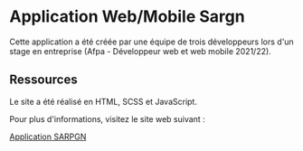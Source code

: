 # Application Web/Mobile Sargn

Cette application a été créée par une équipe de trois développeurs lors d'un stage en entreprise (Afpa - Développeur web et web mobile 2021/22).

## Ressources

Le site a été réalisé en HTML, SCSS et JavaScript.

Pour plus d'informations, visitez le site web suivant :

[Application SARPGN](https://mikadjx.github.io/Sarpgn_project/)



